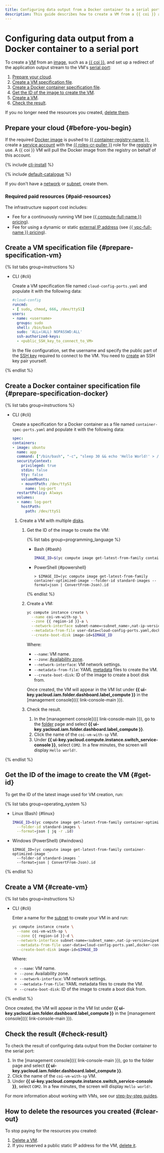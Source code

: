 ```yaml
---
title: Configuring data output from a Docker container to a serial port in {{ cos-full-name }}
description: This guide describes how to create a VM from a {{ coi }} and set up a redirect of the application output stream to the VM's serial port.
---
```


# Configuring data output from a Docker container to a serial port

To create a [VM](../../compute/concepts/vm.md) from an [image](../../compute/concepts/image.md), such as a [{{ coi }}](../concepts/index.md), and set up a redirect of the application output stream to the VM's [serial port](../../compute/operations/serial-console/index.md#configuration):
1. [Prepare your cloud](#before-you-begin).
1. [Create a VM specification file](#prepare-specification-vm).
1. [Create a Docker container specification file](#prepare-specification-docker).
1. [Get the ID of the image to create the VM](#get-id).
1. [Create a VM](#create-vm).
1. [Check the result](#check-result).

If you no longer need the resources you created, [delete them](#clear-out).

## Prepare your cloud {#before-you-begin}

If the required [Docker image](../../container-registry/concepts/docker-image.md) is pushed to [{{ container-registry-name }}](../../container-registry/), create a [service account](../../iam/operations/sa/create.md) with the [{{ roles-cr-puller }}](../../container-registry/security/index.md#choosing-roles) role for the [registry](../../container-registry/concepts/registry.md) in use. A {{ coi }} VM will pull the Docker image from the registry on behalf of this account.

{% include [cli-install](../../_includes/cli-install.md) %}

{% include [default-catalogue](../../_includes/default-catalogue.md) %}

If you don't have a [network](../../vpc/operations/network-create.md) or [subnet](../../vpc/operations/subnet-create.md), create them.

### Required paid resources {#paid-resources}

The infrastructure support cost includes:
* Fee for a continuously running VM (see [{{ compute-full-name }} pricing](../../compute/pricing.md)).
* Fee for using a dynamic or static [external IP address](../../vpc/concepts/address.md#public-addresses) (see [{{ vpc-full-name }} pricing](../../vpc/pricing.md)).

## Create a VM specification file {#prepare-specification-vm}

{% list tabs group=instructions %}

- CLI {#cli}

   Create a VM specification file named `cloud-config-ports.yaml` and populate it with the following data:

   ```yaml
   #cloud-config
   runcmd:
   - [ sudo, chmod, 666, /dev/ttyS1]
   users:
   - name: <username>
     groups: sudo
     shell: /bin/bash
     sudo: 'ALL=(ALL) NOPASSWD:ALL'
     ssh-authorized-keys:
     - <public_SSH_key_to_connect_to_VM>
   ```

   In the file configuration, set the username and specify the public part of the [SSH key](../../compute/operations/vm-connect/ssh.md#creating-ssh-keys) required to connect to the VM. You need to [create](../../compute/operations/vm-connect/ssh.md#creating-ssh-keys) an SSH key pair yourself.

{% endlist %}

## Create a Docker container specification file {#prepare-specification-docker}

{% list tabs group=instructions %}

- CLI {#cli}

   Create a specification for a Docker container as a file named `container-spec-ports.yaml` and populate it with the following data:

   ```yaml
   spec:
   containers:
   - image: ubuntu
     name: app
     command: ["/bin/bash", "-c", "sleep 30 && echo 'Hello World!' > /dev/ttyS1"]
     securityContext:
       privileged: true
       stdin: false
       tty: false
       volumeMounts:
       - mountPath: /dev/ttyS1
         name: log-port
     restartPolicy: Always
     volumes:
     - name: log-port
       hostPath:
         path: /dev/ttyS1
   ```

   1. Create a VM with multiple [disks](../../compute/concepts/disk.md).
      1. Get the ID of the image to create the VM:

         {% list tabs group=programming_language %}

         - Bash {#bash}

            ```bash
            IMAGE_ID=$(yc compute image get-latest-from-family container-optimized-image --folder-id standard-images --format=json | jq -r .id)
            ```

         - PowerShell {#powershell}

            ```shell script
            > $IMAGE_ID=(yc compute image get-latest-from-family container-optimized-image --folder-id standard-images --format=json | ConvertFrom-Json).id
            ```

         {% endlist %}

      1. Create a VM:

         ```bash
         yc compute instance create \
           --name coi-vm-with-sp \
           --zone {{ region-id }}-a \
           --network-interface subnet-name=<subnet_name>,nat-ip-version=ipv4 \
           --metadata-from-file user-data=cloud-config-ports.yaml,docker-container-declaration=container-spec-ports.yaml \
           --create-boot-disk image-id=$IMAGE_ID
         ```

         Where:
         * `--name`: VM name.
         * `--zone`: [Availability zone](../../overview/concepts/geo-scope.md).
         * `--network-interface`: VM network settings.
         * `--metadata-from-file`: YAML [metadata](../../compute/concepts/vm-metadata.md) files to create the VM.
         * `--create-boot-disk`: ID of the image to create a boot disk from.

         Once created, the VM will appear in the VM list under **{{ ui-key.yacloud.iam.folder.dashboard.label_compute }}** in the [management console]({{ link-console-main }}).
      1. Check the result.
         1. In the [management console]({{ link-console-main }}), go to the [folder](../../resource-manager/concepts/resources-hierarchy.md#folder) page and select **{{ ui-key.yacloud.iam.folder.dashboard.label_compute }}**.
         1. Click the name of the `coi-vm-with-sp` VM.
         1. Under **{{ ui-key.yacloud.compute.instance.switch_service-console }}**, select `COM2`. In a few minutes, the screen will display `Hello world!`.

{% endlist %}

## Get the ID of the image to create the VM {#get-id}

To get the ID of the latest image used for VM creation, run:

{% list tabs group=operating_system %}

- Linux (Bash) {#linux}

   ```bash
   IMAGE_ID=$(yc compute image get-latest-from-family container-optimized-image \
     --folder-id standard-images \
     --format=json | jq -r .id)
   ```

- Windows (PowerShell) {#windows}

   ```shell script
   $IMAGE_ID=(yc compute image get-latest-from-family container-optimized-image `
     --folder-id standard-images `
     --format=json | ConvertFrom-Json).id
   ```

{% endlist %}

## Create a VM {#create-vm}

{% list tabs group=instructions %}

- CLI {#cli}

   Enter a name for the [subnet](../../vpc/operations/subnet-create.md) to create your VM in and run:

   ```bash
   yc compute instance create \
     --name coi-vm-with-sp \
     --zone {{ region-id }}-d \
     --network-interface subnet-name=<subnet_name>,nat-ip-version=ipv4 \
     --metadata-from-file user-data=cloud-config-ports.yaml,docker-container-declaration=container-spec-ports.yaml \
     --create-boot-disk image-id=$IMAGE_ID
   ```

   Where:
   * `--name`: VM name.
   * `--zone`: Availability zone.
   * `--network-interface`: VM network settings.
   * `--metadata-from-file`: YAML metadata files to create the VM.
   * `--create-boot-disk`: ID of the image to create a boot disk from.

{% endlist %}

Once created, the VM will appear in the VM list under **{{ ui-key.yacloud.iam.folder.dashboard.label_compute }}** in the [management console]({{ link-console-main }}).

## Check the result {#check-result}

To check the result of configuring data output from the Docker container to the serial port:
1. In the [management console]({{ link-console-main }}), go to the folder page and select **{{ ui-key.yacloud.iam.folder.dashboard.label_compute }}**.
1. Click the name of the `coi-vm-with-sp` VM.
1. Under **{{ ui-key.yacloud.compute.instance.switch_service-console }}**, select `COM2`. In a few minutes, the screen will display `Hello world!`.

For more information about working with VMs, see our [step-by-step guides](../../compute/operations/index.md).

## How to delete the resources you created {#clear-out}

To stop paying for the resources you created:
1. [Delete a VM](../../compute/operations/vm-control/vm-delete.md).
1. If you reserved a public static IP address for the VM, [delete it](../../vpc/operations/address-delete.md).